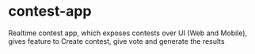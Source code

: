 # contest-app
Realtime contest app, which exposes contests over UI (Web and Mobile), gives feature to Create contest, give vote and generate the results
